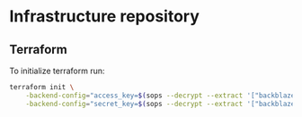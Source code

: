 # Infrastructure repository

## Terraform

To initialize terraform run:

```sh
terraform init \
    -backend-config="access_key=$(sops --decrypt --extract '["backblaze"]["keyID"]' secrets/prod.yaml)" \
    -backend-config="secret_key=$(sops --decrypt --extract '["backblaze"]["applicationKey"]' secrets/prod.yaml)"
```
